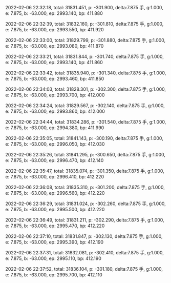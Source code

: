 2022-02-06 22:32:18, total: 31831.451, p: -301.900, delta:7.875 手, g:1.000, e: 7.875, b: -63.000, ep: 2993.140, bp: 411.880

2022-02-06 22:32:39, total: 31832.160, p: -301.810, delta:7.875 手, g:1.000, e: 7.875, b: -63.000, ep: 2993.550, bp: 411.920

2022-02-06 22:33:00, total: 31829.799, p: -301.880, delta:7.875 手, g:1.000, e: 7.875, b: -63.000, ep: 2993.080, bp: 411.870

2022-02-06 22:33:21, total: 31831.844, p: -301.740, delta:7.875 手, g:1.000, e: 7.875, b: -63.000, ep: 2993.140, bp: 411.860

2022-02-06 22:33:42, total: 31835.940, p: -301.340, delta:7.875 手, g:1.000, e: 7.875, b: -63.000, ep: 2993.460, bp: 411.850

2022-02-06 22:34:03, total: 31828.301, p: -302.300, delta:7.875 手, g:1.000, e: 7.875, b: -63.000, ep: 2993.700, bp: 412.000

2022-02-06 22:34:24, total: 31829.567, p: -302.140, delta:7.875 手, g:1.000, e: 7.875, b: -63.000, ep: 2993.860, bp: 412.000

2022-02-06 22:34:44, total: 31834.286, p: -301.540, delta:7.875 手, g:1.000, e: 7.875, b: -63.000, ep: 2994.380, bp: 411.990

2022-02-06 22:35:05, total: 31841.143, p: -300.190, delta:7.875 手, g:1.000, e: 7.875, b: -63.000, ep: 2996.050, bp: 412.030

2022-02-06 22:35:26, total: 31841.295, p: -300.650, delta:7.875 手, g:1.000, e: 7.875, b: -63.000, ep: 2996.470, bp: 412.140

2022-02-06 22:35:47, total: 31835.074, p: -301.350, delta:7.875 手, g:1.000, e: 7.875, b: -63.000, ep: 2996.410, bp: 412.220

2022-02-06 22:36:08, total: 31835.310, p: -301.200, delta:7.875 手, g:1.000, e: 7.875, b: -63.000, ep: 2996.560, bp: 412.220

2022-02-06 22:36:29, total: 31831.024, p: -302.260, delta:7.875 手, g:1.000, e: 7.875, b: -63.000, ep: 2995.500, bp: 412.220

2022-02-06 22:36:49, total: 31831.211, p: -302.290, delta:7.875 手, g:1.000, e: 7.875, b: -63.000, ep: 2995.470, bp: 412.220

2022-02-06 22:37:10, total: 31831.847, p: -302.130, delta:7.875 手, g:1.000, e: 7.875, b: -63.000, ep: 2995.390, bp: 412.190

2022-02-06 22:37:31, total: 31832.081, p: -302.410, delta:7.875 手, g:1.000, e: 7.875, b: -63.000, ep: 2995.110, bp: 412.190

2022-02-06 22:37:52, total: 31836.104, p: -301.180, delta:7.875 手, g:1.000, e: 7.875, b: -63.000, ep: 2995.700, bp: 412.110